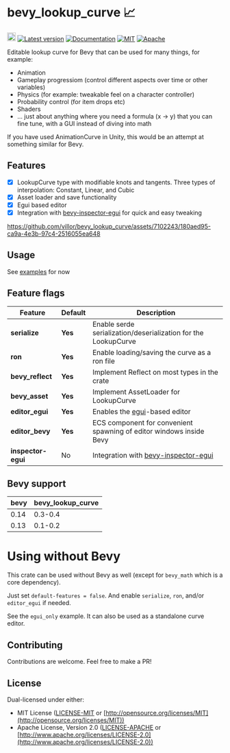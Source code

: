 # bevy_lookup_curve 📈

[<img alt="github" src="https://img.shields.io/badge/github-villor/bevy_lookup_curve-8da0cb?logo=github" height="20">](https://github.com/villor/bevy_lookup_curve)
[![Latest version](https://img.shields.io/crates/v/bevy_lookup_curve
)](https://crates.io/crates/bevy_lookup_curve)
[![Documentation](https://docs.rs/bevy_lookup_curve/badge.svg)](https://docs.rs/bevy_lookup_curve)
[![MIT](https://img.shields.io/badge/license-MIT-blue.svg)](https://github.com/emilk/egui/blob/master/LICENSE-MIT)
[![Apache](https://img.shields.io/badge/license-Apache-blue.svg)](https://github.com/emilk/egui/blob/master/LICENSE-APACHE)

Editable lookup curve for Bevy that can be used for many things, for example:
- Animation
- Gameplay progressiom (control different aspects over time or other variables)
- Physics (for example: tweakable feel on a character controller)
- Probability control (for item drops etc)
- Shaders
- ... just about anything where you need a formula (x -> y) that you can fine tune, with a GUI instead of diving into math

If you have used AnimationCurve in Unity, this would be an attempt at something similar for Bevy.

## Features
- [x] LookupCurve type with modifiable knots and tangents. Three types of interpolation: Constant, Linear, and Cubic
- [x] Asset loader and save functionality
- [x] Egui based editor
- [x] Integration with [bevy-inspector-egui](https://github.com/jakobhellermann/bevy-inspector-egui) for quick and easy tweaking

https://github.com/villor/bevy_lookup_curve/assets/7102243/180aed95-ca9a-4e3b-97c4-2516055ea648

## Usage
See [examples](https://github.com/villor/bevy_lookup_curve/tree/main/examples) for now

## Feature flags
|Feature|Default|Description|
|---|---|---|
|**serialize**|**Yes**|Enable serde serialization/deserialization for the LookupCurve|
|**ron**|**Yes**|Enable loading/saving the curve as a ron file|
|**bevy_reflect**|**Yes**|Implement Reflect on most types in the crate|
|**bevy_asset**|**Yes**|Implement AssetLoader for LookupCurve|
|**editor_egui**|**Yes**|Enables the [egui](https://github.com/emilk/egui)-based editor|
|**editor_bevy**|**Yes**|ECS component for convenient spawning of editor windows inside Bevy|
|**inspector-egui**|No|Integration with [bevy-inspector-egui](https://github.com/jakobhellermann/bevy-inspector-egui)|

## Bevy support
|bevy|bevy_lookup_curve|
|---|---|
|0.14|0.3-0.4|
|0.13|0.1-0.2|

# Using without Bevy
This crate can be used without Bevy as well (except for `bevy_math` which is a core dependency).

Just set `default-features = false`. And enable `serialize`, `ron`, and/or `editor_egui` if needed.

See the `egui_only` example. It can also be used as a standalone curve editor.

## Contributing
Contributions are welcome. Feel free to make a PR! 

## License

Dual-licensed under either:

* MIT License ([LICENSE-MIT](LICENSE-MIT) or [http://opensource.org/licenses/MIT](http://opensource.org/licenses/MIT))
* Apache License, Version 2.0 ([LICENSE-APACHE](LICENSE-APACHE) or [http://www.apache.org/licenses/LICENSE-2.0](http://www.apache.org/licenses/LICENSE-2.0))

